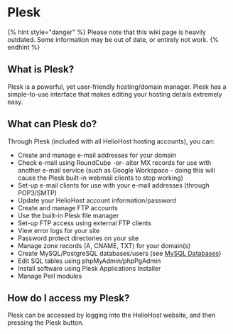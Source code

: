 # Plesk
{% hint style="danger" %} Please note that this wiki page is heavily outdated. Some information may be out of date, or entirely not work.  {% endhint %}

## What is Plesk?

Plesk is a powerful, yet user-friendly hosting/domain manager. Plesk has a simple-to-use interface that makes editing your hosting details extremely easy.

## What can Plesk do?

Through Plesk \(included with all HelioHost hosting accounts\), you can:

* Create and manage e-mail addresses for your domain
* Check e-mail using RoundCube -or- alter MX records for use with another e-mail service \(such as Google Workspace - doing this will cause the Plesk built-in webmail clients to stop working\)
* Set-up e-mail clients for use with your e-mail addresses \(through POP3/SMTP\)
* Update your HelioHost account information/password
* Create and manage FTP accounts
* Use the built-in Plesk file manager
* Set-up FTP access using external FTP clients
* View error logs for your site
* Password protect directories on your site
* Manage zone records \(A, CNAME, TXT\) for your domain\(s\)
* Create MySQL/PostgreSQL databases/users \(see [MySQL Databases](../management/mysql.md)\)
* Edit SQL tables using phpMyAdmin/phpPgAdmin
* Install software using Plesk Applications Installer
* Manage Perl modules

## How do I access my Plesk?

Plesk can be accessed by logging into the HelioHost website, and then pressing the Plesk button. 
